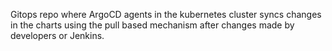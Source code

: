 Gitops repo where ArgoCD agents in the kubernetes cluster syncs changes in the charts using the pull based mechanism after changes made by developers or Jenkins.
